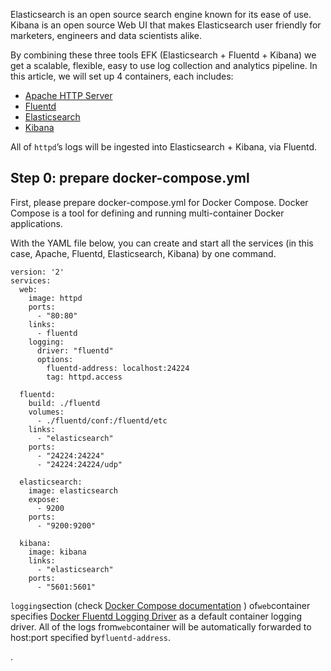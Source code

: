 Elasticsearch is an open source search engine known for its ease of use. Kibana is an open source Web UI that makes Elasticsearch user friendly for marketers, engineers and data scientists alike.

By combining these three tools EFK \(Elasticsearch + Fluentd + Kibana\) we get a scalable, flexible, easy to use log collection and analytics pipeline. In this article, we will set up 4 containers, each includes:

* [Apache HTTP Server](https://hub.docker.com/_/httpd/)
* [Fluentd](https://hub.docker.com/r/fluent/fluentd/)
* [Elasticsearch](https://hub.docker.com/_/elasticsearch/)
* [Kibana](https://hub.docker.com/_/kibana/)

All of `httpd`’s logs will be ingested into Elasticsearch + Kibana, via Fluentd.

## Step 0: prepare docker-compose.yml

First, please prepare docker-compose.yml for Docker Compose. Docker Compose is a tool for defining and running multi-container Docker applications.

With the YAML file below, you can create and start all the services \(in this case, Apache, Fluentd, Elasticsearch, Kibana\) by one command.

```
version: '2'
services:
  web:
    image: httpd
    ports:
      - "80:80"
    links:
      - fluentd
    logging:
      driver: "fluentd"
      options:
        fluentd-address: localhost:24224
        tag: httpd.access

  fluentd:
    build: ./fluentd
    volumes:
      - ./fluentd/conf:/fluentd/etc
    links:
      - "elasticsearch"
    ports:
      - "24224:24224"
      - "24224:24224/udp"

  elasticsearch:
    image: elasticsearch
    expose:
      - 9200
    ports:
      - "9200:9200"

  kibana:
    image: kibana
    links:
      - "elasticsearch"
    ports:
      - "5601:5601"
```

`logging`section \(check [Docker Compose documentation](https://docs.docker.com/compose/compose-file/#/logging) \) of`web`container specifies [Docker Fluentd Logging Driver](https://docs.docker.com/engine/admin/logging/fluentd/) as a default  container logging driver. All of the logs from`web`container will be automatically forwarded to host:port specified by`fluentd-address`.

.



